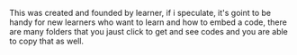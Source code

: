 This was created and founded by learner, if i speculate, it's goint to be handy for new learners who want to learn and how to embed a code, there are many folders that you jaust click to get and see codes and you are able to copy that as well.
